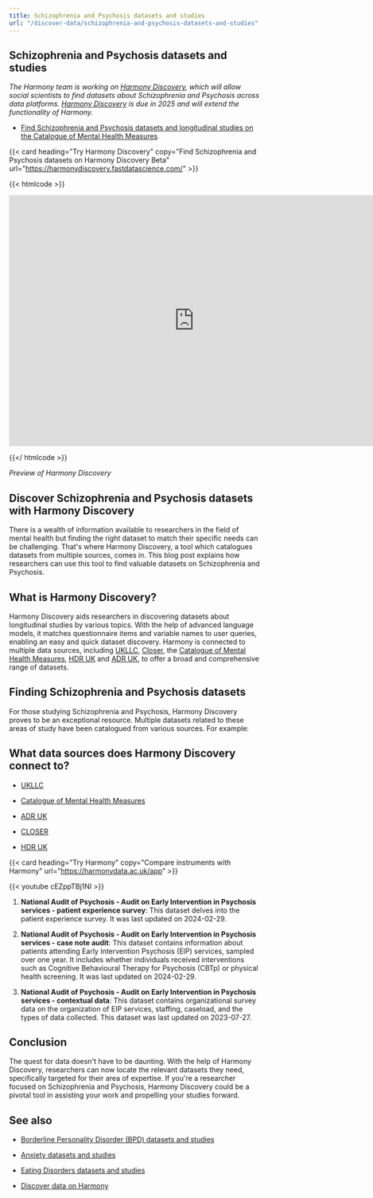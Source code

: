 ```yaml
---
title: Schizophrenia and Psychosis datasets and studies
url: "/discover-data/schizophrenia-and-psychosis-datasets-and-studies"
---
```


## Schizophrenia and Psychosis datasets and studies

*The Harmony team is working on [Harmony Discovery](https://harmonydiscovery.fastdatascience.com/), which will allow social scientists to find datasets about Schizophrenia and Psychosis across data platforms. [Harmony Discovery](https://harmonydiscovery.fastdatascience.com/) is due in 2025 and will extend the functionality of Harmony.*

* [Find Schizophrenia and Psychosis datasets and longitudinal studies on the Catalogue of Mental Health Measures](https://www.cataloguementalhealth.ac.uk/?content=search&query=Topic:schizophrenia+and+psychosis)


{{< card heading="Try Harmony Discovery" copy="Find Schizophrenia and Psychosis datasets on Harmony Discovery Beta" url="https://harmonydiscovery.fastdatascience.com/" >}}

{{< htmlcode >}}

<iframe src="https://www.veed.io/embed/b8eb93ee-5cca-4b09-8b5d-34b614cb0f58" width="744" height="504" frameborder="0" title="Thomas Wood's Video - Oct 23, 2024" webkitallowfullscreen mozallowfullscreen allowfullscreen></iframe>

{{</ htmlcode >}}

*Preview of Harmony Discovery*


## Discover Schizophrenia and Psychosis datasets with Harmony Discovery

There is a wealth of information available to researchers in the field of mental health but finding the right dataset to match their specific needs can be challenging. That's where Harmony Discovery, a tool which catalogues datasets from multiple sources, comes in. This blog post explains how researchers can use this tool to find valuable datasets on Schizophrenia and Psychosis.

## What is Harmony Discovery?

Harmony Discovery aids researchers in discovering datasets about longitudinal studies by various topics. With the help of advanced language models, it matches questionnaire items and variable names to user queries, enabling an easy and quick dataset discovery. Harmony is connected to multiple data sources, including [UKLLC](https://explore.ukllc.ac.uk), [Closer](https://www.closer.ac.uk/), the [Catalogue of Mental Health Measures](https://www.cataloguementalhealth.ac.uk/), [HDR UK](https://www.hdruk.ac.uk/) and [ADR UK](https://www.adruk.org/), to offer a broad and comprehensive range of datasets.

## Finding Schizophrenia and Psychosis datasets

For those studying Schizophrenia and Psychosis, Harmony Discovery proves to be an exceptional resource. Multiple datasets related to these areas of study have been catalogued from various sources. For example:

## What data sources does Harmony Discovery connect to?

* [UKLLC](https://explore.ukllc.ac.uk)

* [Catalogue of Mental Health Measures](https://www.cataloguementalhealth.ac.uk/)

* [ADR UK](https://www.adruk.org/data-access/data-catalogue/)

* [CLOSER](https://closer.ac.uk/)

* [HDR UK](https://www.healthdatagateway.org/)

{{< card heading="Try Harmony" copy="Compare instruments with Harmony" url="https://harmonydata.ac.uk/app" >}}

{{< youtube cEZppTBj1NI >}}



1. **National Audit of Psychosis - Audit on Early Intervention in Psychosis services - patient experience survey**: This dataset delves into the patient experience survey. It was last updated on 2024-02-29.

2. **National Audit of Psychosis - Audit on Early Intervention in Psychosis services - case note audit**: This dataset contains information about patients attending Early Intervention Psychosis (EIP) services, sampled over one year. It includes whether individuals received interventions such as Cognitive Behavioural Therapy for Psychosis (CBTp) or physical health screening. It was last updated on 2024-02-29.

3. **National Audit of Psychosis - Audit on Early Intervention in Psychosis services - contextual data**: This dataset contains organizational survey data on the organization of EIP services, staffing, caseload, and the types of data collected. This dataset was last updated on 2023-07-27.

## Conclusion

The quest for data doesn't have to be daunting. With the help of Harmony Discovery, researchers can now locate the relevant datasets they need, specifically targeted for their area of expertise. If you're a researcher focused on Schizophrenia and Psychosis, Harmony Discovery could be a pivotal tool in assisting your work and propelling your studies forward.

## See also

* [Borderline Personality Disorder (BPD) datasets and studies](/discover-data/borderline-personality-disorder-bpd-datasets-and-studies)

* [Anxiety datasets and studies](/discover-data/anxiety-datasets-and-studies)

* [Eating Disorders datasets and studies](/discover-data/eating-disorders-datasets-and-studies)

* [Discover data on Harmony](/discover-data/)